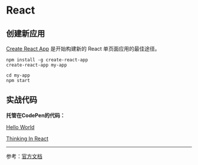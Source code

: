 # React

## 创建新应用
[Create React App](https://github.com/facebookincubator/create-react-app) 是开始构建新的 React 单页面应用的最佳途径。

```
npm install -g create-react-app
create-react-app my-app

cd my-app
npm start
```

## 实战代码
**托管在CodePen的代码：**

[Hello World](https://codepen.io/magicmai/pen/gWZrMM)

[Thinking In React](https://codepen.io/magicmai/pen/LLeGRP?editors=0010)

----
参考：[官方文档](https://discountry.github.io/react/docs/hello-world.html)
